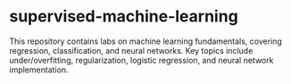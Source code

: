 # supervised-machine-learning
This repository contains labs on machine learning fundamentals, covering regression, classification, and neural networks. Key topics include under/overfitting, regularization, logistic regression, and neural network implementation.
